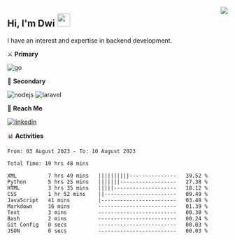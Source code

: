 [<img src="https://komarev.com/ghpvc/?username=masred&color=green&style=flat-square&label=Profile+Views" align="right">](github.com/masred)

## Hi, I'm Dwi <img src="https://raw.githubusercontent.com/MartinHeinz/MartinHeinz/master/wave.gif" width="30px">

I have an interest and expertise in backend development.

⚔️ **Primary**

![go](https://img.shields.io/badge/---?logo=go&label=Golang&style=social)

🔪 **Secondary**

![nodejs](https://img.shields.io/badge/---?logo=node.js&label=Node.js&style=social&logoColor=green)
![laravel](https://img.shields.io/badge/---?logo=laravel&label=Laravel&style=social)

🔗 **Reach Me**

[![linkedin](https://img.shields.io/badge/---?logo=linkedin&label=LinkedIn&style=social)](https://linkedin.com/in/dwifitriyanto)

📊 **Activities**

<!--START_SECTION:waka-->

```all_time
From: 03 August 2023 - To: 10 August 2023

Total Time: 19 hrs 48 mins

XML          7 hrs 49 mins   ||||||||||---------------   39.52 %
Python       5 hrs 25 mins   |||||||------------------   27.38 %
HTML         3 hrs 35 mins   |||||--------------------   18.12 %
CSS          1 hr 52 mins    ||-----------------------   09.49 %
JavaScript   41 mins         |------------------------   03.48 %
Markdown     16 mins         -------------------------   01.39 %
Text         3 mins          -------------------------   00.30 %
Bash         2 mins          -------------------------   00.24 %
Git Config   0 secs          -------------------------   00.03 %
JSON         0 secs          -------------------------   00.03 %
```

<!--END_SECTION:waka-->
